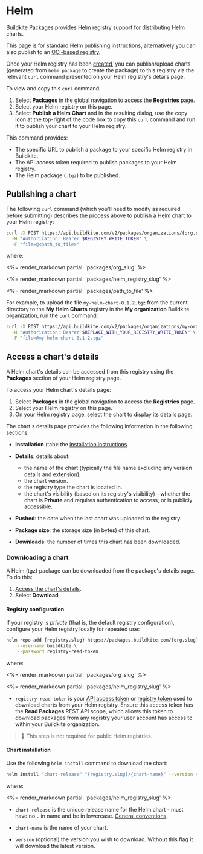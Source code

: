 # Helm

Buildkite Packages provides Helm registry support for distributing Helm charts.

This page is for standard Helm publishing instructions, alternatively you can also publish to an [OCI-based registry](/docs/packages/helm-oci).

Once your Helm registry has been [created](/docs/packages/manage-registries#create-a-registry), you can publish/upload charts (generated from `helm package` to create the package) to this registry via the relevant `curl` command presented on your Helm registry's details page.

To view and copy this `curl` command:

1. Select **Packages** in the global navigation to access the **Registries** page.
1. Select your Helm registry on this page.
1. Select **Publish a Helm Chart** and in the resulting dialog, use the copy icon at the top-right of the code box to copy this `curl` command and run it to publish your chart to your Helm registry.

This command provides:

- The specific URL to publish a package to your specific Helm registry in Buildkite.
- The API access token required to publish packages to your Helm registry.
- The Helm package (`.tgz`) to be published.

## Publishing a chart

The following `curl` command (which you'll need to modify as required before submitting) describes the process above to publish a Helm chart to your Helm registry:

```bash
curl -X POST https://api.buildkite.com/v2/packages/organizations/{org.slug}/registries/{registry.slug}/packages \
  -H "Authorization: Bearer $REGISTRY_WRITE_TOKEN" \
  -F "file=@<path_to_file>"
```

where:

<%= render_markdown partial: 'packages/org_slug' %>

<%= render_markdown partial: 'packages/helm_registry_slug' %>

<%= render_markdown partial: 'packages/path_to_file' %>

For example, to upload the file `my-helm-chart-0.1.2.tgz` from the current directory to the **My Helm Charts** registry in the **My organization** Buildkite organization, run the `curl` command:

```bash
curl -X POST https://api.buildkite.com/v2/packages/organizations/my-organization/registries/my-helm-charts/packages \
  -H "Authorization: Bearer $REPLACE_WITH_YOUR_REGISTRY_WRITE_TOKEN" \
  -F "file=@my-helm-chart-0.1.2.tgz"
```

## Access a chart's details

A Helm chart's details can be accessed from this registry using the **Packages** section of your Helm registry page.

To access your Helm chart's details page:

1. Select **Packages** in the global navigation to access the **Registries** page.
1. Select your Helm  registry on this page.
1. On your Helm registry page, select the chart to display its details page.

The chart's details page provides the following information in the following sections:

- **Installation** (tab): the [installation instructions](#access-a-charts-details-downloading-a-chart).
- **Details**: details about:

    * the name of the chart (typically the file name excluding any version details and extension).
    * the chart version.
    * the registry type the chart is located in.
    * the chart's visibility (based on its registry's visibility)—whether the chart is **Private** and requires authentication to access, or is publicly accessible.

- **Pushed**: the date when the last chart was uploaded to the registry.
- **Package size**: the storage size (in bytes) of this chart.
- **Downloads**: the number of times this chart has been downloaded.

### Downloading a chart

A Helm (tgz) package can be downloaded from the package's details page. To do this:

1. [Access the chart's details](#access-a-charts-details).
1. Select **Download**.

#### Registry configuration

If your registry is _private_ (that is, the default registry configuration), configure your Helm registry locally for repeated use:

```bash
helm repo add {registry.slug} https://packages.buildkite.com/{org.slug}/{registry.slug}/helm \
    --username buildkite \
    --password registry-read-token
```

where:

<%= render_markdown partial: 'packages/org_slug' %>

<%= render_markdown partial: 'packages/helm_registry_slug' %>

- `registry-read-token` is your [API access token](https://buildkite.com/user/api-access-tokens) or [registry token](/docs/packages/manage-registries#update-a-registry-configure-registry-tokens) used to download charts from your Helm registry. Ensure this access token has the **Read Packages** REST API scope, which allows this token to download packages from any registry your user account has access to within your Buildkite organization.

> 📘
> This step is not required for public Helm registries.


#### Chart installation

Use the following `helm install` command to download the chart:

```bash
helm install "chart-release" "{registry.slug}/{chart-name}" --version {version}
```

where:

<%= render_markdown partial: 'packages/helm_registry_slug' %>

- `chart-release` is the unique release name for the Helm chart - must have no `.` in name and be in lowercase. [General conventions](https://helm.sh/docs/chart_best_practices/conventions/#chart-names).

- `chart-name` is the name of your chart.

- `version` (optional) the version you wish to download. Without this flag it will download the latest version.
